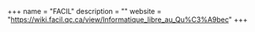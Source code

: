 +++
name = "FACIL"
description = ""
website = "https://wiki.facil.qc.ca/view/Informatique_libre_au_Qu%C3%A9bec"
+++
